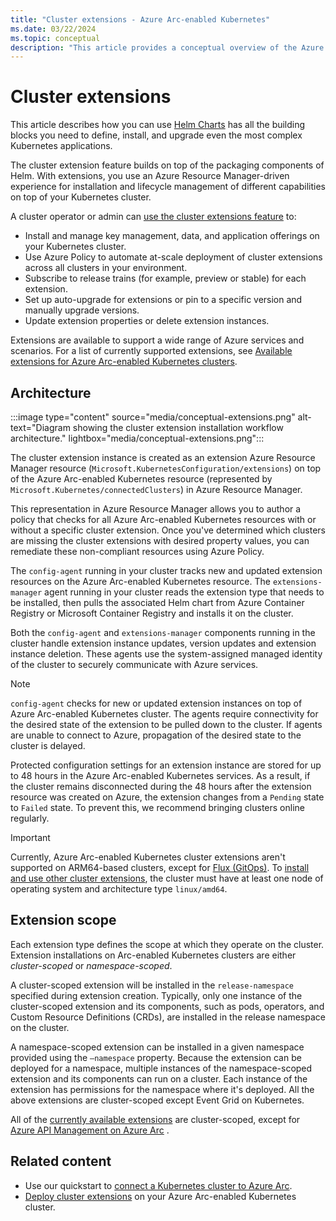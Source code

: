 ```yaml
---
title: "Cluster extensions - Azure Arc-enabled Kubernetes"
ms.date: 03/22/2024
ms.topic: conceptual
description: "This article provides a conceptual overview of the Azure Arc-enabled Kubernetes cluster extensions capability."
---
```


# Cluster extensions

This article describes how you can use [Helm Charts](https://helm.sh/) has all the building blocks you need to define, install, and upgrade even the most complex Kubernetes applications.

The cluster extension feature builds on top of the packaging components of Helm. With extensions, you use an Azure Resource Manager-driven experience for installation and lifecycle management of different capabilities on top of your Kubernetes cluster.

A cluster operator or admin can [use the cluster extensions feature](extensions.md) to:

- Install and manage key management, data, and application offerings on your Kubernetes cluster.
- Use Azure Policy to automate at-scale deployment of cluster extensions across all clusters in your environment.
- Subscribe to release trains (for example, preview or stable) for each extension.
- Set up auto-upgrade for extensions or pin to a specific version and manually upgrade versions.
- Update extension properties or delete extension instances.

Extensions are available to support a wide range of Azure services and scenarios. For a list of currently supported extensions, see [Available extensions for Azure Arc-enabled Kubernetes clusters](extensions-release.md).

## Architecture

:::image type="content" source="media/conceptual-extensions.png" alt-text="Diagram showing the cluster extension installation workflow architecture." lightbox="media/conceptual-extensions.png":::

The cluster extension instance is created as an extension Azure Resource Manager resource (`Microsoft.KubernetesConfiguration/extensions`) on top of the Azure Arc-enabled Kubernetes resource (represented by `Microsoft.Kubernetes/connectedClusters`) in Azure Resource Manager.

This representation in Azure Resource Manager allows you to author a policy that checks for all Azure Arc-enabled Kubernetes resources with or without a specific cluster extension. Once you've determined which clusters are missing the cluster extensions with desired property values, you can remediate these non-compliant resources using Azure Policy.

The `config-agent` running in your cluster tracks new and updated extension resources on the Azure Arc-enabled Kubernetes resource. The `extensions-manager` agent running in your cluster reads the extension type that needs to be installed, then pulls the associated Helm chart from Azure Container Registry or Microsoft Container Registry and installs it on the cluster.

Both the `config-agent` and `extensions-manager` components running in the cluster handle extension instance updates, version updates and extension instance deletion. These agents use the system-assigned managed identity of the cluster to securely communicate with Azure services.

> [!NOTE]
> `config-agent` checks for new or updated extension instances on top of Azure Arc-enabled Kubernetes cluster. The agents require connectivity for the desired state of the extension to be pulled down to the cluster. If agents are unable to connect to Azure, propagation of the desired state to the cluster is delayed.
>
> Protected configuration settings for an extension instance are stored for up to 48 hours in the Azure Arc-enabled Kubernetes services. As a result, if the cluster remains disconnected during the 48 hours after the extension resource was created on Azure, the extension changes from a `Pending` state to `Failed` state. To prevent this, we recommend bringing clusters online regularly.

> [!IMPORTANT]
> Currently, Azure Arc-enabled Kubernetes cluster extensions aren't supported on ARM64-based clusters, except for [Flux (GitOps)](conceptual-gitops-flux2.md). To [install and use other cluster extensions](extensions.md), the cluster must have at least one node of operating system and architecture type `linux/amd64`.

## Extension scope

Each extension type defines the scope at which they operate on the cluster. Extension installations on Arc-enabled Kubernetes clusters are either *cluster-scoped* or *namespace-scoped*.

A cluster-scoped extension will be installed in the `release-namespace` specified during extension creation. Typically, only one instance of the cluster-scoped extension and its components, such as pods, operators, and Custom Resource Definitions (CRDs), are installed in the release namespace on the cluster.

A namespace-scoped extension can be installed in a given namespace provided using the `–namespace` property. Because the extension can be deployed for a namespace, multiple instances of the namespace-scoped extension and its components can run on a cluster. Each instance of the extension has permissions for the namespace where it's deployed. All the above extensions are cluster-scoped except Event Grid on Kubernetes.

All of the [currently available extensions](extensions-release.md) are cluster-scoped, except for [Azure API Management on Azure Arc](/azure/api-management/how-to-deploy-self-hosted-gateway-azure-arc) .

## Related content

- Use our quickstart to [connect a Kubernetes cluster to Azure Arc](./quickstart-connect-cluster.md).
- [Deploy cluster extensions](./extensions.md) on your Azure Arc-enabled Kubernetes cluster.
